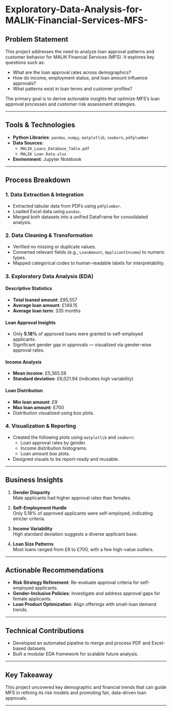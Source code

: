 # Exploratory-Data-Analysis-for-MALIK-Financial-Services-MFS-

## Problem Statement

This project addresses the need to analyze loan approval patterns and customer behavior for MALIK Financial Services (MFS). It explores key questions such as:

- What are the loan approval rates across demographics?
- How do income, employment status, and loan amount influence approvals?
- What patterns exist in loan terms and customer profiles?

The primary goal is to derive actionable insights that optimize MFS’s loan approval processes and customer risk assessment strategies.

---

## Tools & Technologies

- **Python Libraries**: `pandas`, `numpy`, `matplotlib`, `seaborn`, `pdfplumber`
- **Data Sources**: 
  - `MALIK_Loans_Database_Table.pdf`
  - `MALIK Loan Data.xlsx`
- **Environment**: Jupyter Notebook

---

## Process Breakdown

### 1. Data Extraction & Integration

- Extracted tabular data from PDFs using `pdfplumber`.
- Loaded Excel data using `pandas`.
- Merged both datasets into a unified DataFrame for consolidated analysis.

### 2. Data Cleaning & Transformation

- Verified no missing or duplicate values.
- Converted relevant fields (e.g., `LoanAmount`, `ApplicantIncome`) to numeric types.
- Mapped categorical codes to human-readable labels for interpretability.

### 3. Exploratory Data Analysis (EDA)

#### Descriptive Statistics

- **Total loaned amount**: £95,557  
- **Average loan amount**: £148.15  
- **Average loan term**: 335 months

#### Loan Approval Insights

- Only **5.18%** of approved loans were granted to self-employed applicants.
- Significant gender gap in approvals — visualized via gender-wise approval rates.

#### Income Analysis

- **Mean income**: £5,365.59  
- **Standard deviation**: £6,021.94 (indicates high variability)

#### Loan Distribution

- **Min loan amount**: £9  
- **Max loan amount**: £700  
- Distribution visualized using box plots.

### 4. Visualization & Reporting

- Created the following plots using `matplotlib` and `seaborn`:
  - Loan approval rates by gender.
  - Income distribution histograms.
  - Loan amount box plots.
- Designed visuals to be report-ready and reusable.

---

## Business Insights

1. **Gender Disparity**  
   Male applicants had higher approval rates than females.

2. **Self-Employment Hurdle**  
   Only 5.18% of approved applicants were self-employed, indicating stricter criteria.

3. **Income Variability**  
   High standard deviation suggests a diverse applicant base.

4. **Loan Size Patterns**  
   Most loans ranged from £9 to £700, with a few high-value outliers.

---

## Actionable Recommendations

- **Risk Strategy Refinement**: Re-evaluate approval criteria for self-employed applicants.
- **Gender-Inclusive Policies**: Investigate and address approval gaps for female applicants.
- **Loan Product Optimization**: Align offerings with small-loan demand trends.

---

## Technical Contributions

- Developed an automated pipeline to merge and process PDF and Excel-based datasets.
- Built a modular EDA framework for scalable future analysis.

---

## Key Takeaway

This project uncovered key demographic and financial trends that can guide MFS in refining its risk models and promoting fair, data-driven loan approvals.

---


